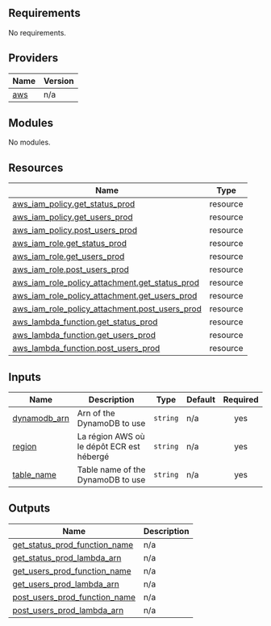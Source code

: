<!-- BEGIN_TF_DOCS -->
## Requirements

No requirements.

## Providers

| Name | Version |
|------|---------|
| <a name="provider_aws"></a> [aws](#provider\_aws) | n/a |

## Modules

No modules.

## Resources

| Name | Type |
|------|------|
| [aws_iam_policy.get_status_prod](https://registry.terraform.io/providers/hashicorp/aws/latest/docs/resources/iam_policy) | resource |
| [aws_iam_policy.get_users_prod](https://registry.terraform.io/providers/hashicorp/aws/latest/docs/resources/iam_policy) | resource |
| [aws_iam_policy.post_users_prod](https://registry.terraform.io/providers/hashicorp/aws/latest/docs/resources/iam_policy) | resource |
| [aws_iam_role.get_status_prod](https://registry.terraform.io/providers/hashicorp/aws/latest/docs/resources/iam_role) | resource |
| [aws_iam_role.get_users_prod](https://registry.terraform.io/providers/hashicorp/aws/latest/docs/resources/iam_role) | resource |
| [aws_iam_role.post_users_prod](https://registry.terraform.io/providers/hashicorp/aws/latest/docs/resources/iam_role) | resource |
| [aws_iam_role_policy_attachment.get_status_prod](https://registry.terraform.io/providers/hashicorp/aws/latest/docs/resources/iam_role_policy_attachment) | resource |
| [aws_iam_role_policy_attachment.get_users_prod](https://registry.terraform.io/providers/hashicorp/aws/latest/docs/resources/iam_role_policy_attachment) | resource |
| [aws_iam_role_policy_attachment.post_users_prod](https://registry.terraform.io/providers/hashicorp/aws/latest/docs/resources/iam_role_policy_attachment) | resource |
| [aws_lambda_function.get_status_prod](https://registry.terraform.io/providers/hashicorp/aws/latest/docs/resources/lambda_function) | resource |
| [aws_lambda_function.get_users_prod](https://registry.terraform.io/providers/hashicorp/aws/latest/docs/resources/lambda_function) | resource |
| [aws_lambda_function.post_users_prod](https://registry.terraform.io/providers/hashicorp/aws/latest/docs/resources/lambda_function) | resource |

## Inputs

| Name | Description | Type | Default | Required |
|------|-------------|------|---------|:--------:|
| <a name="input_dynamodb_arn"></a> [dynamodb\_arn](#input\_dynamodb\_arn) | Arn of the DynamoDB to use | `string` | n/a | yes |
| <a name="input_region"></a> [region](#input\_region) | La région AWS où le dépôt ECR est hébergé | `string` | n/a | yes |
| <a name="input_table_name"></a> [table\_name](#input\_table\_name) | Table name of the DynamoDB to use | `string` | n/a | yes |

## Outputs

| Name | Description |
|------|-------------|
| <a name="output_get_status_prod_function_name"></a> [get\_status\_prod\_function\_name](#output\_get\_status\_prod\_function\_name) | n/a |
| <a name="output_get_status_prod_lambda_arn"></a> [get\_status\_prod\_lambda\_arn](#output\_get\_status\_prod\_lambda\_arn) | n/a |
| <a name="output_get_users_prod_function_name"></a> [get\_users\_prod\_function\_name](#output\_get\_users\_prod\_function\_name) | n/a |
| <a name="output_get_users_prod_lambda_arn"></a> [get\_users\_prod\_lambda\_arn](#output\_get\_users\_prod\_lambda\_arn) | n/a |
| <a name="output_post_users_prod_function_name"></a> [post\_users\_prod\_function\_name](#output\_post\_users\_prod\_function\_name) | n/a |
| <a name="output_post_users_prod_lambda_arn"></a> [post\_users\_prod\_lambda\_arn](#output\_post\_users\_prod\_lambda\_arn) | n/a |
<!-- END_TF_DOCS -->